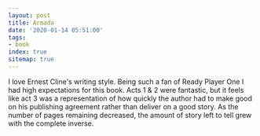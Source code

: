 ```yaml
---
layout: post
title: Armada
date: '2020-01-14 05:51:00'
tags:
- book
index: true
sitemap: true
---
```


I love Ernest Cline's writing style. Being such a fan of Ready Player One I had high expectations for this book. Acts 1 & 2 were fantastic, but it feels like act 3 was a representation of how quickly the author had to make good on his publishing agreement rather than deliver on a good story. As the number of pages remaining decreased, the amount of story left to tell grew with the complete inverse.

